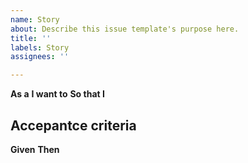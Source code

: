 ```yaml
---
name: Story
about: Describe this issue template's purpose here.
title: ''
labels: Story
assignees: ''

---
```


__As a__
__I want to__
__So that I__

## Accepantce criteria

__Given__
__Then__
